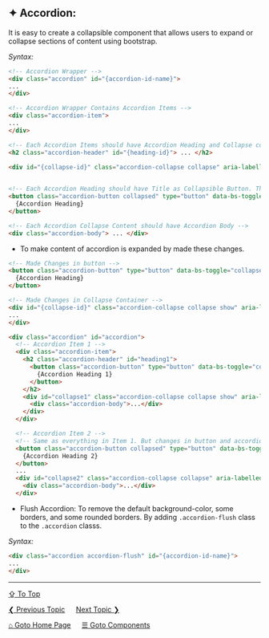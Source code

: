 ## &#10022; Accordion:
It is easy to create a collapsible component that allows users to expand or collapse sections of content using bootstrap.

*Syntax:*
```html
<!-- Accordion Wrapper -->
<div class="accordion" id="{accordion-id-name}">
...
</div>

<!-- Accordion Wrapper Contains Accordion Items -->
<div class="accordion-item">
...
</div>

<!-- Each Accordion Items should have Accordion Heading and Collapse container-->
<h2 class="accordion-header" id="{heading-id}"> ... </h2>

<div id="{collapse-id}" class="accordion-collapse collapse" aria-labelledby="{heading-id}" data-bs-parent="#{accordion-id-name}"> ... </div>
      

<!-- Each Accordion Heading should have Title as Collapsible Button. That button targets the data-bs-target attribute value reference -->
<button class="accordion-button collapsed" type="button" data-bs-toggle="collapse" data-bs-target="#{collapse-id}" aria-expanded="false" aria-controls="{collapse-id}">
  {Accordion Heading}
</button>

<!-- Each Accordion Collapse Content should have Accordion Body -->
<div class="accordion-body"> ... </div>
```

- To make content of accordion is expanded by made these changes.
```html
<!-- Made Changes in button -->
<button class="accordion-button" type="button" data-bs-toggle="collapse" data-bs-target="#{collapse-id}" aria-expanded="true" aria-controls="{collapse-id}">
  {Accordion Heading}
</button>

<!-- Made Changes in Collapse Container -->
<div id="{collapse-id}" class="accordion-collapse collapse show" aria-labelledby="{heading-id}" data-bs-parent="#accordionExample">
...
</div>
```

```html
<div class="accordion" id="accordion">
  <!-- Accordion Item 1 -->
  <div class="accordion-item">
    <h2 class="accordion-header" id="heading1">
      <button class="accordion-button" type="button" data-bs-toggle="collapse" data-bs-target="#collapse1" aria-expanded="true" aria-controls="collapse1">
        {Accordion Heading 1}
      </button>
    </h2>
    <div id="collapse1" class="accordion-collapse collapse show" aria-labelledby="heading1" data-bs-parent="#accordion">
      <div class="accordion-body">...</div>
    </div>
  </div>

  <!-- Accordion Item 2 -->
  <!-- Same as everything in Item 1. But changes in button and accordion body -->
  <button class="accordion-button collapsed" type="button" data-bs-toggle="collapse" data-bs-target="#collapse2" aria-expanded="false" aria-controls="collapse2">
    {Accordion Heading 2}
  </button>
  ...
  <div id="collapse2" class="accordion-collapse collapse" aria-labelledby="heading2" data-bs-parent="#accordion">
    <div class="accordion-body">...</div>
  </div>
```

- Flush Accordion:
To remove the default background-color, some borders, and some rounded borders. By adding `.accordion-flush` class to the `.accordion` classs.

*Syntax:*
```html
<div class="accordion accordion-flush" id="{accordion-id-name}">
...
</div>
```

---
[&#8682; To Top](#-accordion)

[&#10094; Previous Topic](./components.md) &emsp; [Next Topic &#10095;](./components.alerts.md)

[&#8962; Goto Home Page](../../README.md) &emsp; [&#9776; Goto Components](./components.md)